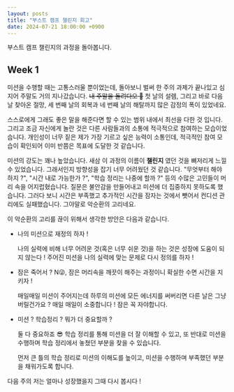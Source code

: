 ```yaml
---
layout: posts
title: "부스트 캠프 챌린지 회고"
date: 2024-07-21 18:00:00 +0900
---
```


부스트 캠프 챌린지의 과정을 돌아봅니다.

## Week 1

미션을 수행할 때는 고통스러울 뿐이었는데, 돌아보니 벌써 한 주의 과제가 끝나있고 심지어 주말도 거의 지나갔습니다. ~~내 주말을 돌려다오 🫠~~
첫 날의 설렘, 그리고 바로 다음날 찾아온 절망, 세 번째 날의 회복과 네 번째 날의 해탈까지 많은 감정의 폭이 있었네요.

스스로에게 그래도 좋은 말을 해준다면 할 수 있는 범위 내에서 최선을 다한 것 입니다. 그리고 조금 자신에게 놀란 것은 다른 사람들과의 소통에 적극적으로 참여하는
모습이었습니다. 개인성이 너무 짙은 제가 가장 기르고 싶은 능력이 소통인데, 적극적인 참여 모습이 확인되어 이미 반쯤은 목표에 도달한 것 같습니다.

미션의 강도는 꽤나 높았습니다. 새삼 이 과정의 이름이 **챌린지** 였던 것을 뼈저리게 느낄 수 있었습니다. 그래서인지 방향성을 잡기 너무 어려웠던 것 같습니다.
"무엇부터 해야하지 ?", "시간 내로 가능한가 ?", "학습 정리는 나중에 할까 ?" 등의 수많은 고민들이 머리 속을 어지럽혔습니다. 질문은 불안감을 만들어내고
미션에 더 집중하지 못하도록 했습니다. 그러다 보니 시간은 부족했고 추가적인 시간을 잠자는 것에서 뺏어서 컨디션 관리에도 실패했습니다. 그야말로 악순환의 고리네요.

이 악순환의 고리를 끊이 위해서 생각한 방안은 다음과 같습니다.

- 나의 미션으로 재정의 하자 !

    나의 실력에 비해 너무 어려운 것(혹은 너무 쉬운 것)을 하는 것은 성장에 도움이 되지 않는다 !
    주어진 미션을 나의 실력에 맞는 문제로 다시 정의를 하자 !
    
- 잠은 죽어서 ? N😜, 잠은 머리속을 깨끗이 해주는 과정이니 확실한 수면 시간을 지키자 !

    매일매일 미션이 주어지는데 하루의 미션에 모든 에너지를 써버리면 다른 날은 그냥 버릴건가요 ?
    매일 매일이 소중합니다 ! 잠은 꼭 자야합니다.
    
- 미션 ? 학습정리 ? 뭐가 더 중요할까 ?

    둘 다 중요하죠 😎 학습 정리를 통해 미션을 더 잘 이해할 수 있고, 또 반대로 미션을 수행하며 학습 정리에서 놓쳤던 부분을 찾을 수 있습니다.
    
    먼저 큰 틀의 학습 정리로 미션의 이해도를 높이고, 미션을 수행하며 부족했던 부분을 채워가도록 합니다.
    
다음 주의 저는 얼마나 성장했을지 그때 다시 봅시다 !
